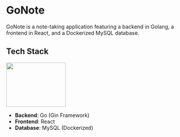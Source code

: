 # GoNote

GoNote is a note-taking application featuring a backend in Golang, a frontend in React, and a Dockerized MySQL database.

## Tech Stack

 <img src="https://github.com/buwud/go-note/assets/91667950/95a99f97-e388-4162-8995-1e37f585c5dc" width="160" height="120" />

- **Backend**: Go (Gin Framework)
- **Frontend**: React
- **Database**: MySQL (Dockerized)
